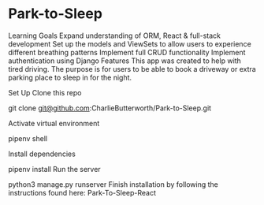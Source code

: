 # Park-to-Sleep


Learning Goals
Expand understanding of ORM, React & full-stack development
Set up the models and ViewSets to allow users to experience different breathing patterns
Implement full CRUD functionality
Implement authentication using Django
Features
This app was created to help with tired driving. The purpose is for users to be able to book a driveway or extra parking place to sleep in for the night. 

Set Up
Clone this repo

git clone git@github.com:CharlieButterworth/Park-to-Sleep.git

Activate virtual environment

pipenv shell


Install dependencies

pipenv install
Run the server

python3 manage.py runserver
Finish installation by following the instructions found here: Park-To-Sleep-React
